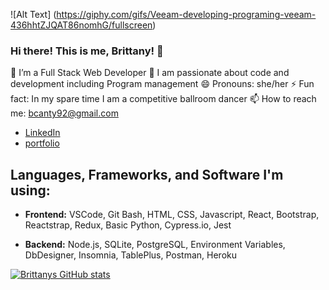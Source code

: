 ![Alt Text] (https://giphy.com/gifs/Veeam-developing-programing-veeam-436hhtZJQAT86nomhG/fullscreen)

### Hi there! This is me, Brittany! 👋

🌱 I’m a Full Stack Web Developer
👯 I am passionate about code and development including Program management 
😄 Pronouns: she/her
⚡ Fun fact: In my spare time I am a competitive ballroom dancer
📫 How to reach me: bcanty92@gmail.com
* [LinkedIn](https://www.linkedin.com/in/bcanty/)
* [portfolio](https://brittanycantyportfolio.netlify.app/)

## Languages, Frameworks, and Software I'm using:
* **Frontend:** VSCode, Git Bash, HTML, CSS, Javascript, React, Bootstrap, Reactstrap, Redux, Basic Python, Cypress.io, Jest

* **Backend:** Node.js, SQLite, PostgreSQL, Environment Variables, DbDesigner, Insomnia, TablePlus, Postman, Heroku

[![Brittanys GitHub stats](https://github-readme-stats.vercel.app/api?username=bcanty92)](https://github.com/bcanty92/github-readme-stats)
